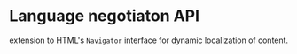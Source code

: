 Language negotiaton API
======================

extension to HTML's `Navigator` interface for dynamic localization of content.
